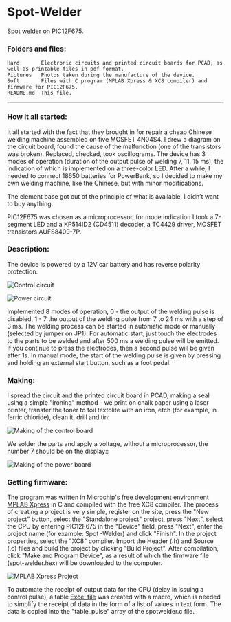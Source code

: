 # Spot-Welder
Spot welder on PIC12F675.

### Folders and files:

    Hard       Electronic circuits and printed circuit boards for PCAD, as well as printable files in pdf format.
    Pictures   Photos taken during the manufacture of the device.
    Soft       Files with C program (MPLAB Xpress & XC8 compiler) and firmware for PIC12F675.
    README.md  This file.
---
### How it all started:

It all started with the fact that they brought in for repair a cheap Chinese welding machine assembled on five MOSFET 4N04S4.
I drew a diagram on the circuit board, found the cause of the malfunction (one of the transistors was broken).
Replaced, checked, took oscillograms. The device has 3 modes of operation (duration of the output pulse of welding 7, 11, 15 ms), the indication of which is implemented on a three-color LED.
After a while, I needed to connect 18650 batteries for PowerBank, so I decided to make my own welding machine, like the Chinese, but with minor modifications.

The element base got out of the principle of what is available, I didn’t want to buy anything.

PIC12F675 was chosen as a microprocessor, for mode indication I took a 7-segment LED and a KР514ID2 (CD4511) decoder, a TC4429 driver, MOSFET transistors AUFS8409-7P.
    
### Description:

The device is powered by a 12V car battery and has reverse polarity protection.

![Control circuit](https://github.com/nva1773/Spot-Welder/blob/master/Pictures/spot-welder-control.jpg)

![Power circuit](https://github.com/nva1773/Spot-Welder/blob/master/Pictures/spot-welder-power.jpg)

Implemented 8 modes of operation, 0 - the output of the welding pulse is disabled, 1 - 7 the output of the welding pulse from 7 to 24 ms with a step of 3 ms.
The welding process can be started in automatic mode or manually (selected by jumper on JP1).
For automatic start, just touch the electrodes to the parts to be welded and after 500 ms a welding pulse will be emitted. If you continue to press the electrodes, then a second pulse will be given after 1s.
In manual mode, the start of the welding pulse is given by pressing and holding an external start button, such as a foot pedal.

### Making:

I spread the circuit and the printed circuit board in PCAD, making a seal using a simple "ironing" method - we print on chalk paper using a laser printer, transfer the toner to foil textolite with an iron, etch (for example, in ferric chloride), clean it, drill and tin:

![Making of the control board](https://github.com/nva1773/Spot-Welder/blob/master/Pictures/pcb-build-1.jpg)

We solder the parts and apply a voltage, without a microprocessor, the number 7 should be on the display::

![Making of the power board](https://github.com/nva1773/Spot-Welder/blob/master/Pictures/pcb-build-1.jpg)

### Getting firmware:

The program was written in Microchip's free development environment [MPLAB Xpress](https://mplabxpress.microchip.com/mplabcloud/ide) in C and compiled with the free XC8 compiler. The process of creating a project is very simple, register on the site, press the "New project" button, select the "Standalone project" project, press "Next", select the CPU by entering PIC12F675 in the "Device" field, press "Next", enter the project name (for example: Spot -Welder) and click "Finish". In the project properties, select the "XC8" compiler. Import the Header (.h) and Source (.c) files and build the project by clicking "Build Project". After compilation, click "Make and Program Device", as a result of which the firmware file (spot-welder.hex) will be downloaded to the computer.

![MPLAB Xpress Project](https://github.com/nva1773/Spot-Welder/blob/master/Pictures/www.mplab-xpresside.micorchip.com.JPG)

To automate the receipt of output data for the CPU (delay in issuing a control pulse), a table [Excel file](https://github.com/nva1773/Spot-Welder/blob/master/Soft/DurationPulse.xlsm) was created with a macro, which is needed to simplify the receipt of data in the form of a list of values in text form. The data is copied into the "table_pulse" array of the spotwelder.c file.
